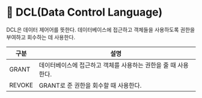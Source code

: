 # 🐬 DCL(Data Control Language) 
<p>
DCL은 데이터 제어어를 뜻한다. 데이터베이스에 접근하고 객체들을 사용하도록 권한을 부여하고 회수하는 데 사용한다.
</p>

|구분|설명|
|-|-|
|GRANT|데이터베이스에 접근하고 객체를 사용하는 권한을 줄 때 사용한다.|
|REVOKE|GRANT로 준 권한을 회수할 때 사용한다.|
